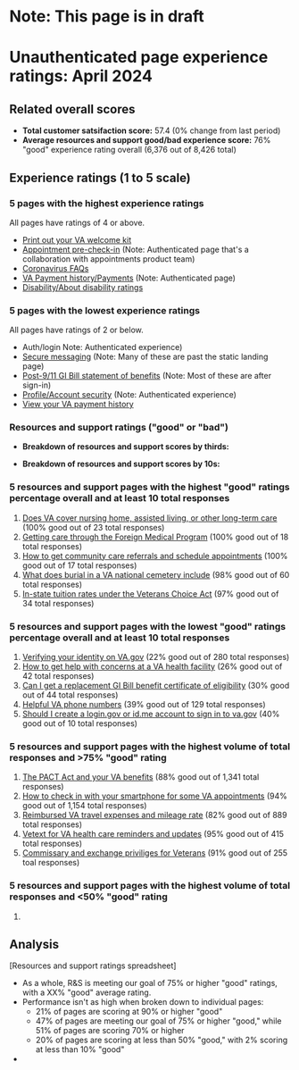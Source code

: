 # Note: This page is in draft
# Unauthenticated page experience ratings: April 2024

## Related overall scores
- **Total customer satsifaction score:** 57.4 (0% change from last period)
- **Average resources and support good/bad experience score:** 76% "good" experience rating overall (6,376 out of 8,426 total)

## Experience ratings (1 to 5 scale)

### 5 pages with the highest experience ratings 
All pages have ratings of 4 or above.
- [Print out your VA welcome kit](https://www.va.gov/welcome-kit/)
- [Appointment pre-check-in](https://www.va.gov/health-care/appointment-pre-check-in/error?error=no-token) (Note: Authenticated page that's a collaboration with appointments product team)
- [Coronavirus FAQs](https://www.va.gov/coronavirus-veteran-frequently-asked-questions/)
- [VA Payment history/Payments](https://www.va.gov/va-payment-history/payments/) (Note: Authenticated page)
- [Disability/About disability ratings](https://www.va.gov/disability/about-disability-ratings/)
  
### 5 pages with the lowest experience ratings
All pages have ratings of 2 or below.
- Auth/login Note: Authenticated experience)
- [Secure messaging](https://www.va.gov/my-health/secure-messages/new-message/) (Note: Many of these are past the static landing page)
- [Post-9/11 GI Bill statement of benefits](https://www.va.gov/education/gi-bill/post-9-11/ch-33-benefit/) (Note: Most of these are after sign-in)
- [Profile/Account security](https://www.va.gov/profile/account-security) (Note: Authenticated experience)
- [View your VA payment history](https://www.va.gov/va-payment-history/)
  
### Resources and support ratings ("good" or "bad")

- **Breakdown of resources and support scores by thirds:**
  
    
- **Breakdown of resources and support scores by 10s:**



### 5 resources and support pages with the highest "good" ratings percentage overall and at least 10 total responses

1. [Does VA cover nursing home, assisted living, or other long-term care](www.va.gov/resources/does-va-cover-nursing-home-assisted-living-or-other-long-term-care) (100% good out of 23 total responses)
2. [Getting care through the Foreign Medical Program](www.va.gov/resources/getting-care-through-the-foreign-medical-program/
) (100% good out of 18 total responses)
3. [How to get community care referrals and schedule appointments](www.va.gov/resources/how-to-get-community-care-referrals-and-schedule-appointments/) (100% good out of 17 total responses)
4. [What does burial in a VA national cemetery include](www.va.gov/resources/what-does-burial-in-a-va-national-cemetery-include/) (98% good out of 60 total responses)
5. [In-state tuition rates under the Veterans Choice Act](www.va.gov/resources/in-state-tuition-rates-under-the-veterans-choice-act/) (97% good out of 34 total responses)

### 5 resources and support pages with the lowest "good" ratings percentage overall and at least 10 total responses

1. [Verifying your identity on VA.gov](www.va.gov/resources/verifying-your-identity-on-vagov/) (22% good out of 280 total responses)
2. [How to get help with concerns at a VA health facility](www.va.gov/resources/how-to-get-help-with-concerns-at-a-va-health-facility/) (26% good out of 42 total responses)
3. [Can I get a replacement GI Bill benefit certificate of eligibility](www.va.gov/resources/can-i-get-a-replacement-gi-bill-benefit-certificate-of-eligibility/) (30% good out of 44 total responses)
4. [Helpful VA phone numbers](www.va.gov/resources/helpful-va-phone-numbers/) (39% good out of 129 total responses)
5. [Should I create a login.gov or id.me account to sign in to va.gov](www.va.gov/resources/should-i-create-a-logingov-or-idme-account-to-sign-in-to-vagov/) (40% good out of 10 total responses)
   
### 5 resources and support pages with the highest volume of total responses and >75% "good" rating

1. [The PACT Act and your VA benefits](www.va.gov/resources/the-pact-act-and-your-va-benefits/) (88% good out of 1,341 total responses)
2. [How to check in with your smartphone for some VA appointments](www.va.gov/resources/how-to-check-in-with-your-smartphone-for-some-va-appointments/) (94% good out of 1,154 total responses)
3. [Reimbursed VA travel expenses and mileage rate](www.va.gov/resources/reimbursed-va-travel-expenses-and-mileage-rate/) (82% good out of 889 total responses)
4. [Vetext for VA health care reminders and updates](www.va.gov/resources/vetext-for-va-health-care-reminders-and-updates/) (95% good out of 415 total responses)
5. [Commissary and exchange priviliges for Veterans](www.va.gov/resources/commissary-and-exchange-privileges-for-veterans/) (91% good out of 255 toal responses)
   
### 5 resources and support pages with the highest volume of total responses and <50% "good" rating

1. 
## Analysis
[Resources and support ratings spreadsheet]
- As a whole, R&S is meeting our goal of 75% or higher "good" ratings, with a XX% "good" average rating.
- Performance isn't as high when broken down to individual pages:
  - 21% of pages are scoring at 90% or higher "good"
  - 47% of pages are meeting our goal of 75% or higher "good," while 51% of pages are scoring 70% or higher
  - 20% of pages are scoring at less than 50% "good," with 2% scoring at less than 10% "good" 
- 
